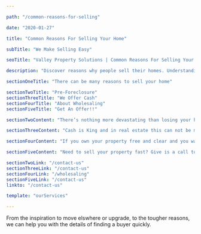 ```yaml
---

path: "/common-reasons-for-selling"

date: "2020-01-27"

title: "Common Reasons For Selling Your Home"

subTitle: "We Make Selling Easy"

seoTitle: "Valley Property Solutions | Common Reasons For Selling Your Home" 

description: "Discover reasons why people sell their homes. Understanding those reasons helps you determine your selling options. Sometimes it's wise to talk to an expert about how to sell your home in a way that is to your advantage."

sectionOneTitle: "There can be many reasons to sell your home"

sectionTwoTitle: "Pre-Foreclosure"
sectionThreeTitle: "We Offer Cash"
sectionFourTitle: "About Wholesaling"
sectionFiveTitle: "Get An Offer!!"

sectionTwoContent: "There’s nothing more devastating than losing your home due to one of life's many unexpected curveballs. We understand that you need to get out of your situation fast, so we make it our goal to take some stress off your shoulders by making this process go as smooth as possible. We buy in “as is” condition, make all cash offers and can close in as little as 2 weeks. Are there late payments hurting your credit score? No problem, in some situations we're able to bring your current payment up to date so that it shows payment history on your credit."

sectionThreeContent: "Cash is King and in real estate this can not be more true, most of our offers are in cash… why? Because sellers love cash. Cash offers are the reason we can close in a short amount of time. All of our offers come with a proof of funds to ensure you we have the funding to purchase the property. Along with a proof of funds we also submit a good size down payment."

sectionFourContent: "If you own your property free and clear and you want to sell it but don’t want to go through an agent, this option might be for you."

sectionFiveContent: "Need to sell your property fast? Give is a call today at (530) 446-2271"

sectionTwoLink: "/contact-us"
sectionThreeLink: "/contact-us"
sectionFourLink: "/wholesaling"
sectionFiveLink: "/contact-us"
linkto: "/contact-us"

template: "ourServices"

---
```

From the inspiration to move elswhere or upgrade, to the tougher reasons, we can help you with the details of finding a buyer quickly.
